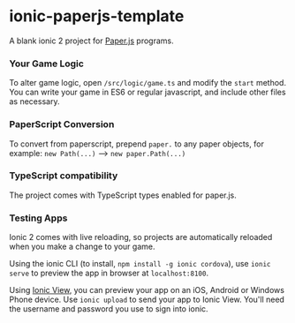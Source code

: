 # ionic-paperjs-template
A blank ionic 2 project for [Paper.js](http://paperjs.org) programs.

### Your Game Logic
To alter game logic, open `/src/logic/game.ts` and modify the `start` method. You can write your game in ES6 or regular javascript, and include other files as necessary.

### PaperScript Conversion
To convert from paperscript, prepend `paper.` to any paper objects, for example: `new Path(...)` --> `new paper.Path(...)`

### TypeScript compatibility
The project comes with TypeScript types enabled for paper.js.

### Testing Apps
Ionic 2 comes with live reloading, so projects are automatically reloaded when you make a change to your game.

Using the ionic CLI (to install, `npm install -g ionic cordova`), use `ionic serve` to preview the app in browser at `localhost:8100`.

Using [Ionic View](http://view.ionic.io/), you can preview your app on an iOS, Android or Windows Phone device. Use `ionic upload` to send your app to Ionic View. You'll need the username and password you use to sign into ionic.

